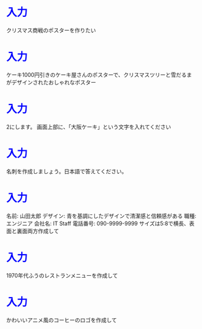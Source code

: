 # <span style="color:blue">入力</span>
クリスマス商戦のポスターを作りたい


# <span style="color:blue">入力</span>
ケーキ1000円引きのケーキ屋さんのポスターで、クリスマスツリーと雪だるまがデザインされたおしゃれなポスター


# <span style="color:blue">入力</span>
2にします。
画面上部に、「大阪ケーキ」という文字を入れてください



# <span style="color:blue">入力</span>
名刺を作成しましょう。日本語で答えてください。


# <span style="color:blue">入力</span>
名前: 山田太郎
デザイン: 青を基調にしたデザインで清潔感と信頼感がある
職種: エンジニア
会社名: IT Staff
電話番号: 090-9999-9999
サイズは5:8で横長、表面と裏面両方作成して


# <span style="color:blue">入力</span>
1970年代ふうのレストランメニューを作成して


# <span style="color:blue">入力</span>
かわいいアニメ風のコーヒーのロゴを作成して
